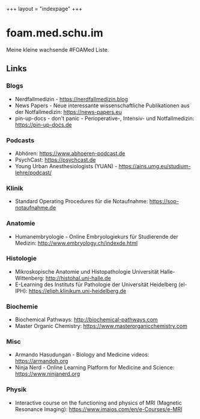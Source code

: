 +++
layout = "indexpage"
+++

# foam.med.schu.im

Meine kleine wachsende #FOAMed Liste.

## Links

### Blogs

* Nerdfallmedizin - https://nerdfallmedizin.blog
* News Papers - Neue interessante wissenschaftliche Publikationen aus der Notfallmedizin: https://news-papers.eu
* pin-up-docs - don't panic - Perioperative-, Intensiv- und Notfallmedizin: https://pin-up-docs.de

### Podcasts

* Abhören: https://www.abhoeren-podcast.de
* PsychCast: https://psychcast.de
* Young Urban Anesthesiologists (YUAN) - https://ains.umg.eu/studium-lehre/podcast/

### Klinik

* Standard Operating Procedures für die Notaufnahme: https://sop-notaufnahme.de

### Anatomie

* Humanembryologie - Online Embryologiekurs für Studierende der Medizin: http://www.embryology.ch/indexde.html

### Histologie

* Mikroskopische Anatomie und Histopathologie Universität Halle-Wittenberg: http://histohal.uni-halle.de
* E-Learning des Instituts für Pathologie der Universität Heidelberg (el-IPH): https://eliph.klinikum.uni-heidelberg.de

### Biochemie

* Biochemical Pathways: http://biochemical-pathways.com
* Master Organic Chemistry: https://www.masterorganicchemistry.com

### Misc

* Armando Hasudungan - Biology and Medicine videos: https://armandoh.org
* Ninja Nerd - Online Learning Platform for Medicine and Science: https://www.ninjanerd.org

### Physik

* Interactive course on the functioning and physics of MRI (Magnetic Resonance Imaging): https://www.imaios.com/en/e-Courses/e-MRI
